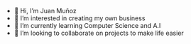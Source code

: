 - 👋 Hi, I’m Juan Muñoz
- 👀 I’m interested in creating my own business
- 🌱 I’m currently learning Computer Science and A.I
- 💞️ I’m looking to collaborate on projects to make life easier

<!---
munozmann/munozmann is going to be the greatest engineer on computer science and A.I 👾👨‍💻.
--->
